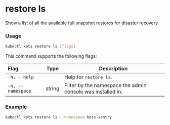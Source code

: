 # restore ls

Show a list of all the available full snapshot restores for disaster recovery.

### Usage

```bash
kubectl kots restore ls [flags]
```

This command supports the following flags:

| Flag              | Type   | Description                                                         |
| :---------------- | ------ | ------------------------------------------------------------------- |
| `-h, --help`      |        | Help for `restore ls`.                                                 |
| `-n, --namespace` | string | Filter by the namespace the admin console was installed in.|

### Example

```bash
kubectl kots restore ls --namespace kots-sentry
```
